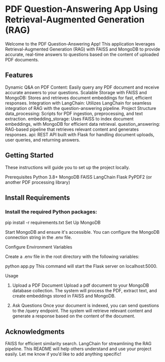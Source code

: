 # PDF Question-Answering App Using Retrieval-Augmented Generation (RAG)
Welcome to the PDF Question-Answering App! This application leverages Retrieval-Augmented Generation (RAG) with FAISS and MongoDB to provide accurate, real-time answers to questions based on the content of uploaded PDF documents.

## Features
Dynamic Q&A on PDF Content: Easily query any PDF document and receive accurate answers to your questions.
Scalable Storage with FAISS and MongoDB: Stores and retrieves document embeddings for fast, efficient responses.
Integration with LangChain: Utilizes LangChain for seamless integration of RAG with the question-answering pipeline.
Project Structure
data_processing: Scripts for PDF ingestion, preprocessing, and text extraction.
embedding_storage: Uses FAISS to index document embeddings, with MongoDB for efficient data retrieval.
question_answering: RAG-based pipeline that retrieves relevant content and generates responses.
api: REST API built with Flask for handling document uploads, user queries, and returning answers.

## Getting Started
These instructions will guide you to set up the project locally.

Prerequisites
Python 3.8+
MongoDB
FAISS
LangChain
Flask
PyPDF2 (or another PDF processing library)

## Install Requirements

### Install the required Python packages:

pip install -r requirements.txt
Set Up MongoDB

Start MongoDB and ensure it's accessible. You can configure the MongoDB connection string in the .env file.

Configure Environment Variables

Create a .env file in the root directory with the following variables:

python app.py
This command will start the Flask server on localhost:5000.

Usage
1. Upload a PDF Document
Upload a pdf document to your MongoDB database collection. The system will process the PDF, extract text, and create embeddings stored in FAISS and MongoDB.

2. Ask Questions
Once your document is indexed, you can send questions to the /query endpoint. The system will retrieve relevant content and generate a response based on the content of the document.

## Acknowledgments
FAISS for efficient similarity search.
LangChain for streamlining the RAG pipeline.
This README will help others understand and use your project easily. Let me know if you’d like to add anything specific!